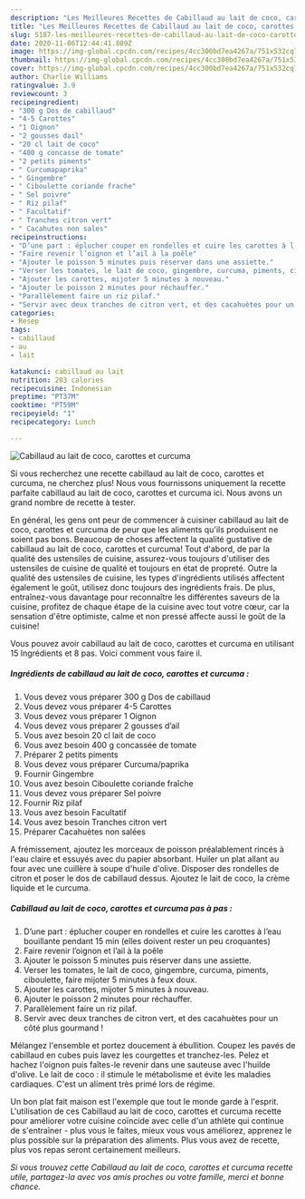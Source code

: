 ```yaml
---
description: "Les Meilleures Recettes de Cabillaud au lait de coco, carottes et curcuma"
title: "Les Meilleures Recettes de Cabillaud au lait de coco, carottes et curcuma"
slug: 5187-les-meilleures-recettes-de-cabillaud-au-lait-de-coco-carottes-et-curcuma
date: 2020-11-06T12:44:41.889Z
image: https://img-global.cpcdn.com/recipes/4cc300bd7ea4267a/751x532cq70/cabillaud-au-lait-de-coco-carottes-et-curcuma-photo-principale-de-la-recette.jpg
thumbnail: https://img-global.cpcdn.com/recipes/4cc300bd7ea4267a/751x532cq70/cabillaud-au-lait-de-coco-carottes-et-curcuma-photo-principale-de-la-recette.jpg
cover: https://img-global.cpcdn.com/recipes/4cc300bd7ea4267a/751x532cq70/cabillaud-au-lait-de-coco-carottes-et-curcuma-photo-principale-de-la-recette.jpg
author: Charlie Williams
ratingvalue: 3.9
reviewcount: 3
recipeingredient:
- "300 g Dos de cabillaud"
- "4-5 Carottes"
- "1 Oignon"
- "2 gousses dail"
- "20 cl lait de coco"
- "400 g concasse de tomate"
- "2 petits piments"
- " Curcumapaprika"
- " Gingembre"
- " Ciboulette coriande frache"
- " Sel poivre"
- " Riz pilaf"
- " Facultatif"
- " Tranches citron vert"
- " Cacahutes non sales"
recipeinstructions:
- "D’une part : éplucher couper en rondelles et cuire les carottes à l’eau bouillante pendant 15 min (elles doivent rester un peu croquantes)"
- "Faire revenir l’oignon et l’ail à la poêle"
- "Ajouter le poisson 5 minutes puis réserver dans une assiette."
- "Verser les tomates, le lait de coco, gingembre, curcuma, piments, ciboulette, faire mijoter 5 minutes à feux doux."
- "Ajouter les carottes, mijoter 5 minutes à nouveau."
- "Ajouter le poisson 2 minutes pour réchauffer."
- "Parallèlement faire un riz pilaf."
- "Servir avec deux tranches de citron vert, et des cacahuètes pour un côté plus gourmand !"
categories:
- Resep
tags:
- cabillaud
- au
- lait

katakunci: cabillaud au lait 
nutrition: 203 calories
recipecuisine: Indonesian
preptime: "PT37M"
cooktime: "PT59M"
recipeyield: "1"
recipecategory: Lunch

---
```



![Cabillaud au lait de coco, carottes et curcuma](https://img-global.cpcdn.com/recipes/4cc300bd7ea4267a/751x532cq70/cabillaud-au-lait-de-coco-carottes-et-curcuma-photo-principale-de-la-recette.jpg)

Si vous recherchez une recette cabillaud au lait de coco, carottes et curcuma, ne cherchez plus! Nous vous fournissons uniquement la recette parfaite cabillaud au lait de coco, carottes et curcuma ici. Nous avons un grand nombre de recette à tester.

En général, les gens ont peur de commencer à cuisiner cabillaud au lait de coco, carottes et curcuma de peur que les aliments qu'ils produisent ne soient pas bons. Beaucoup de choses affectent la qualité gustative de cabillaud au lait de coco, carottes et curcuma! Tout d'abord, de par la qualité des ustensiles de cuisine, assurez-vous toujours d'utiliser des ustensiles de cuisine de qualité et toujours en état de propreté. Outre la qualité des ustensiles de cuisine, les types d'ingrédients utilisés affectent également le goût, utilisez donc toujours des ingrédients frais. De plus, entraînez-vous davantage pour reconnaître les différentes saveurs de la cuisine, profitez de chaque étape de la cuisine avec tout votre cœur, car la sensation d'être optimiste, calme et non pressé affecte aussi le goût de la cuisine!

<!--inarticleads1-->

Vous pouvez avoir cabillaud au lait de coco, carottes et curcuma en utilisant 15 Ingrédients et 8 pas. Voici comment vous faire il.

##### Ingrédients de cabillaud au lait de coco, carottes et curcuma :

1. Vous devez vous préparer 300 g Dos de cabillaud
1. Vous devez vous préparer 4-5 Carottes
1. Vous devez vous préparer 1 Oignon
1. Vous devez vous préparer 2 gousses d’ail
1. Vous avez besoin 20 cl lait de coco
1. Vous avez besoin 400 g concassée de tomate
1. Préparer 2 petits piments
1. Vous devez vous préparer  Curcuma/paprika
1. Fournir  Gingembre
1. Vous avez besoin  Ciboulette coriande fraîche
1. Vous devez vous préparer  Sel poivre
1. Fournir  Riz pilaf
1. Vous avez besoin  Facultatif
1. Vous avez besoin  Tranches citron vert
1. Préparer  Cacahuètes non salées


A frémissement, ajoutez les morceaux de poisson préalablement rincés à l&#39;eau claire et essuyés avec du papier absorbant. Huiler un plat allant au four avec une cuillère à soupe d&#39;huile d&#39;olive. Disposer des rondelles de citron et poser le dos de cabillaud dessus. Ajoutez le lait de coco, la crème liquide et le curcuma. 

<!--inarticleads2-->

##### Cabillaud au lait de coco, carottes et curcuma pas à pas :

1. D’une part : éplucher couper en rondelles et cuire les carottes à l’eau bouillante pendant 15 min (elles doivent rester un peu croquantes)
1. Faire revenir l’oignon et l’ail à la poêle
1. Ajouter le poisson 5 minutes puis réserver dans une assiette.
1. Verser les tomates, le lait de coco, gingembre, curcuma, piments, ciboulette, faire mijoter 5 minutes à feux doux.
1. Ajouter les carottes, mijoter 5 minutes à nouveau.
1. Ajouter le poisson 2 minutes pour réchauffer.
1. Parallèlement faire un riz pilaf.
1. Servir avec deux tranches de citron vert, et des cacahuètes pour un côté plus gourmand !


Mélangez l&#39;ensemble et portez doucement à ébullition. Coupez les pavés de cabillaud en cubes puis lavez les courgettes et tranchez-les. Pelez et hachez l&#39;oignon puis faîtes-le revenir dans une sauteuse avec l&#39;huilde d&#39;olive. Le lait de coco : il stimule le métabolisme et évite les maladies cardiaques. C&#39;est un aliment très primé lors de régime. 

<!--inarticleads1-->

<p>
Un bon plat fait maison est l'exemple que tout le monde garde à l'esprit. L'utilisation de ces Cabillaud au lait de coco, carottes et curcuma recette pour améliorer votre cuisine coïncide avec celle d'un athlète qui continue de s'entraîner - plus vous le faites, mieux vous vous améliorez, apprenez le plus possible sur la préparation des aliments. Plus vous avez de recette, plus vos repas seront certainement meilleurs.
</p>

<p>
<i>Si vous trouvez cette Cabillaud au lait de coco, carottes et curcuma recette utile, partagez-la avec vos amis proches ou votre famille, merci et bonne chance.</i>
</p>
